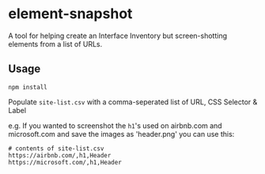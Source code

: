# element-snapshot

A tool for helping create an Interface Inventory but screen-shotting elements from a list of URLs.

## Usage

```
npm install
```

Populate `site-list.csv` with a comma-seperated list of URL, CSS Selector & Label

e.g. If you wanted to screenshot the `h1`'s used on airbnb.com and microsoft.com and save the images as 'header.png' you can use this:

```
# contents of site-list.csv
https://airbnb.com/,h1,Header
https://microsoft.com/,h1,Header
```

